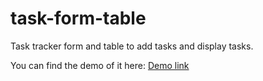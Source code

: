 # task-form-table
Task tracker form and table to add tasks and display tasks.

You can find the demo of it here: 
[Demo link](http://htmlpreview.github.io/?https://github.com/anveshatge/task-form-table/blob/master/index.html)


